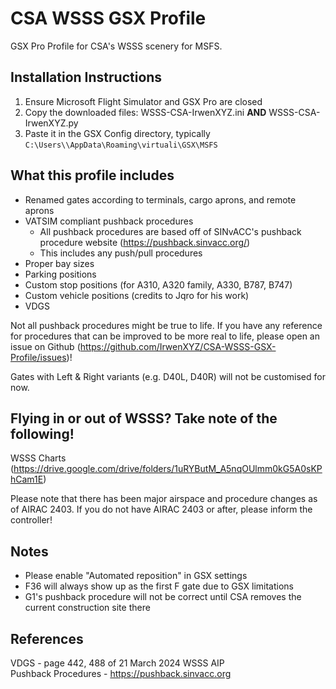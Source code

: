 # CSA WSSS GSX Profile
GSX Pro Profile for CSA's WSSS scenery for MSFS.

## Installation Instructions
1. Ensure Microsoft Flight Simulator and GSX Pro are closed
2. Copy the downloaded files: WSSS-CSA-IrwenXYZ.ini **AND** WSSS-CSA-IrwenXYZ.py
3. Paste it in the GSX Config directory, typically `C:\Users\\AppData\Roaming\virtuali\GSX\MSFS`

## What this profile includes
- Renamed gates according to terminals, cargo aprons, and remote aprons
- VATSIM compliant pushback procedures
    - All pushback procedures are based off of SINvACC's pushback procedure website (https://pushback.sinvacc.org/)
    - This includes any push/pull procedures
- Proper bay sizes
- Parking positions
- Custom stop positions (for A310, A320 family, A330, B787, B747)
- Custom vehicle positions (credits to Jqro for his work)
- VDGS

Not all pushback procedures might be true to life. If you have any reference for procedures that can be improved to be more real to life, please open an issue on Github (https://github.com/IrwenXYZ/CSA-WSSS-GSX-Profile/issues)!

Gates with Left & Right variants (e.g. D40L, D40R) will not be customised for now.

## Flying in or out of WSSS? Take note of the following!
WSSS Charts (https://drive.google.com/drive/folders/1uRYButM_A5nqOUlmm0kG5A0sKPhCam1E)

Please note that there has been major airspace and procedure changes as of AIRAC 2403. If you do not have AIRAC 2403 or after, please inform the controller!

## Notes
- Please enable "Automated reposition" in GSX settings
- F36 will always show up as the first F gate due to GSX limitations
- G1's pushback procedure will not be correct until CSA removes the current construction site there

## References
VDGS - page 442, 488 of 21 March 2024 WSSS AIP  
Pushback Procedures - https://pushback.sinvacc.org
